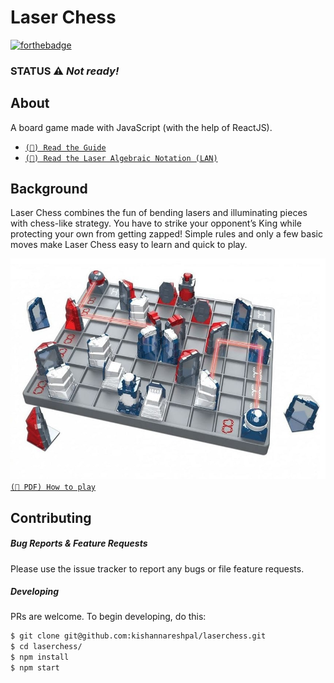 # Laser Chess

[![forthebadge](https://forthebadge.com/images/badges/powered-by-black-magic.svg)](https://forthebadge.com)
### STATUS :warning: _Not ready!_


## About
A board game made with JavaScript (with the help of ReactJS).
- [`(📄) Read the Guide`](docs/Guide.md)
- [`(📄) Read the Laser Algebraic Notation (LAN)`](docs/Notation.md)

## Background
Laser Chess combines the fun of bending lasers and illuminating pieces with chess-like strategy. You have to strike your opponent’s King while protecting your own from getting zapped! Simple rules and only a few basic moves make Laser Chess easy to learn and quick to play.

![How it looks in real life](docs/images/laserchess-example.jpg)
[`(📄 PDF) How to play`](https://www.thinkfun.com/wp-content/uploads/2017/10/LaserCh-1034-Instructions.pdf)


## Contributing
##### Bug Reports & Feature Requests
Please use the issue tracker to report any bugs or file feature requests.
##### Developing
PRs are welcome. To begin developing, do this:
```bash
$ git clone git@github.com:kishannareshpal/laserchess.git
$ cd laserchess/
$ npm install
$ npm start
```